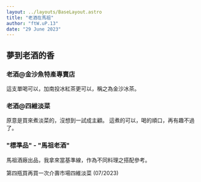 ```yaml
---
layout: ../layouts/BaseLayout.astro
title: "老酒在馬祖"
author: "ftW.uP.13"
date: "29 June 2023"
---
```

## 夢到老酒的香

<!-- 第一瓶買在金沙魚特產專賣店  (06/2023) -->
### 老酒@金沙魚特產專賣店
這支單喝可以，加南投冰紅茶更可以，稱之為金沙冰茶。

<!-- 第二瓶買在介壽市場四維淡菜  (06/2023) -->
### 老酒@四維淡菜
原意是買來煮淡菜的，沒想到一試成主顧。 這煮的可以，喝的順口，再有趣不過了。

<!-- 第三瓶買在頂好商店的"馬祖老酒"  (06/2023) -->
### "標準品" -  "馬祖老酒"
馬祖酒廠出品，我拿來當基準線，作為不同料理之搭配參考。

第四瓶買再買一次介壽市場四維淡菜  (07/2023)

